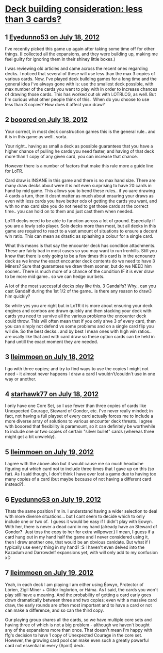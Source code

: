 # [Deck building consideration: less than 3 cards?](https://community.fantasyflightgames.com/topic/67695-deck-building-consideration-less-than-3-cards/)

## 1 [Eyedunno53 on July 18, 2012](https://community.fantasyflightgames.com/topic/67695-deck-building-consideration-less-than-3-cards/?do=findComment&comment=660427)

I've recently picked this game up again after taking some time off for other things. (I collected all the expansions, and they were building up, making me feel guilty for ignoring them in their shiney little boxes.)

I was reviewing old articles and came across the recent ones regarding decks. I noticed that several of these will use less than the max 3 copies of various cards. Now, I've played deck building games for a long time and the general idea I've always gone with is: use the smallest deck possible, with max number of the cards you want to play with in order to increase chances of drawing those cards. This has worked out ok with LOTRLCG, as well. But I'm curious what other people think of this.  When do you choose to use less than 3 copies? How does it affect your draw?

## 2 [booored on July 18, 2012](https://community.fantasyflightgames.com/topic/67695-deck-building-consideration-less-than-3-cards/?do=findComment&comment=660476)

Your correct, in most deck construction games this is the general rule.. and it is in this game as well.. sorta.

Your right.. having as small a deck as possible guarantees that you have a higher chance of pulling he cards you need faster, and having of that deck more than 1 copy of any given card, you can increase that chance.

However there is a number of factors that make this rule more a guide line for LoTR.

Card draw is INSANE in this game and there is no max hand size. There are many draw decks about were it is not even surprising to have 20 cards in hand by mid game. This allows you to bend these rules.. if yo uare drawing 4 cards a turn, then it dosnt matter as much about ensuring your draws as even with less cards you have better ods of getting the cards you want, and with no max card size you do not need to get those cards at the correct time.. you can hold on to them and just cast them when needed.

LoTR decks need to be able to function across a lot of ground. Especially if you are a lowly solo player. Solo decks more than most, but all decks in this game are required to react to a vast amount of situations to ensure a decent win ratio. This can mean as drastic as splashing a colour for a single card.

What this means is that say the encounter deck has condition attachments. These are fairly bad in most cases so you may want to run Ironhills. Still you know that there is only going to be a few times this card is in the ecnounetr deck as we know the exact encounter deck contents do we need to have 3 Miners? Sure that guarantees we draw them sooner, but do we NEED him sooner.. There is much more of a chance of the condition IF it is ever draw to be more mid game.. so we can hedge our bets.

A lot of the most successful decks play like this. 3 Gandalfs? Why.. can you cast Gandalf during the 1st 1/2 of the game.. is there any reason to draw3 him quickly?

So while yes you are right but in LoTR it is more about ensuring your deck engines and combos are drawn quickly and then stacking your deck with cards you need to survive all the various problems the encounter deck could throw. This will often mean that if you only ahve 3 of every card, then you can simply not defend vs some problems and on a single card flip you wil die. So the best decks.. and by best I mean ones with high win ratios.. are usally like that and with card draw so these option cards can be held in hand untill the exact moment they are needed.

## 3 [lleimmoen on July 18, 2012](https://community.fantasyflightgames.com/topic/67695-deck-building-consideration-less-than-3-cards/?do=findComment&comment=660573)

I go with three copies; and try to find ways to use the copies I might not need - it almost never happens I draw a card I wouldn't/couldn't use in one way or another.

## 4 [starhawk77 on July 18, 2012](https://community.fantasyflightgames.com/topic/67695-deck-building-consideration-less-than-3-cards/?do=findComment&comment=660609)

I only have one Core Set, so I use fewer than three copies of cards like Unexpected Courage, Steward of Gondor, etc. I've never really minded; in fact, not having a full playset of every card actually forces me to include a more diverse array of solutions to various encounter deck threats. I agree with booored that flexibility is paramount, so it can definitely be worthwhile to include one or two copies of certain "silver bullet" cards (whereas three might get a bit unwieldy). 

## 5 [lleimmoen on July 19, 2012](https://community.fantasyflightgames.com/topic/67695-deck-building-consideration-less-than-3-cards/?do=findComment&comment=660768)

I agree with the above also but it would cause me so much headache figuring out which card not to include three times that I gave up on this (so far). As I said though, I don't think I have ever lost a game due to having too many copies of a card (but maybe because of not having a different card instead?).

## 6 [Eyedunno53 on July 19, 2012](https://community.fantasyflightgames.com/topic/67695-deck-building-consideration-less-than-3-cards/?do=findComment&comment=660903)

Thats the same position I'm in. I understand having a wider selection to deal with more diverse situations… but I cant seem to decide which to only include one or two of.  I guess it would be easy if I didn't play with Eowyn. With her, there is never a dead card in my hand (already have an Steward of Gondor?  Just toss the copy to her for extra willpower.) I mean, I guess if a card hung out in my hand half the game and I never considered using it, then I drew another one, that would be an obvious canidate. But what if I typically use every thing in my hand? :S I haven't even delved into the Kazadum and Darrowdelf expansions yet, with will only add to my confusion xD

## 7 [lleimmoen on July 19, 2012](https://community.fantasyflightgames.com/topic/67695-deck-building-consideration-less-than-3-cards/?do=findComment&comment=660955)

Yeah, in each deck I am playing I am either using Éowyn, Protector of Lórien, Zigil Miner + Gildor Inglorion, or Háma. As I said, the cards you won't play still have a meaning. And the probability of getting a card early goes down dramatically between three and two copies; even with a massive card draw, the early rounds are often most important and to have a card or not can make a difference, and so can the third copy.

Our playing group shares all the cards, so we have multiple core sets and having three of which is not a big problem - although we haven't bought any of the expansions more than once. That doesn't mean I'm happy with ffg's decision to have 1 copy of Unexpected Courage in the core set. However, the growing card pool can make even such a greatly powerful card not essential in every (Spirit) deck.

